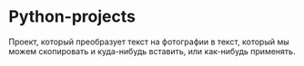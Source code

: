 # Python-projects
Проект, который преобразует текст на фотографии в текст, который мы можем скопировать и куда-нибудь вставить, или как-нибудь применять.
